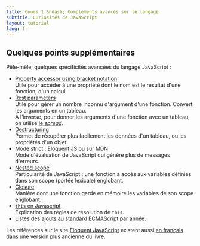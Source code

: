 ```yaml
---
title: Cours 1 &ndash; Compléments avancés sur le langage
subtitle: Curiosités de JavaScript
layout: tutorial
lang: fr
---
```


## Quelques points supplémentaires

Pêle-mêle, quelques spécificités avancées du langage JavaScript :

* [Property accessor using bracket notation](https://developer.mozilla.org/en-US/docs/Web/JavaScript/Reference/Operators/Property_accessors#bracket_notation)  
    Utile pour accéder à une propriété dont le nom est le résultat d'une fonction, d'un calcul.
* [Rest parameters](https://eloquentjavascript.net/04_data.html#h_hX9DkIBp9y)  
    Utile pour gérer un nombre inconnu d'argument d'une fonction. Converti les arguments en un tableau.  
    À l'inverse, pour donner les arguments d'une fonction avec un tableau, on utilise [le *spread*](https://developer.mozilla.org/en-US/docs/Web/JavaScript/Reference/Operators/Spread_syntax).
* [Destructuring](https://eloquentjavascript.net/04_data.html#h_B372u36cp6)  
    Permet de récupérer plus facilement les données d'un tableau, ou les propriétés d'un objet.
* Mode strict : [Eloquent JS](https://eloquentjavascript.net/08_error.html#h_u1jlTq3i42) ou sur [MDN](https://developer.mozilla.org/en-US/docs/Web/JavaScript/Reference/Strict_mode)  
    Mode d'évaluation de JavaScript qui génère plus de messages d'erreurs.
* [Nested scope](https://eloquentjavascript.net/03_functions.html#i_c/Ms2Ed/N0)  
    Particularité de JavaScript : une fonction a accès aux variables définies dans son scope (portée lexicale) englobant.
* [Closure](https://eloquentjavascript.net/03_functions.html#h_hOd+yVxaku)  
    Manière dont une fonction garde en mémoire les variables de son scope englobant.
* [`this` en Javascript](https://codeburst.io/the-simple-rules-to-this-in-javascript-35d97f31bde3)  
    Explication des règles de résolution de `this`.
* Listes des [ajouts au standard ECMAScript](https://github.com/tc39/proposals/blob/main/finished-proposals.md) par année.

Les références sur le site [Eloquent JavaScript](https://eloquentjavascript.net) existent aussi [en français](https://fr.eloquentjavascript.net/) dans une version plus ancienne du livre.

<!-- 
Voir aussi Eloquent JS : Higher order functions : Map.foreach/filter/map/some/findIndex ...
 -->